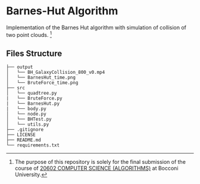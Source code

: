 # Barnes-Hut Algorithm
Implementation of the Barnes Hut algorithm with simulation of collision of two point clouds. [^1]

## Files Structure
```
├── output
│   └── BH_GalaxyCollision_800_v0.mp4
│   └── BarnesHut_time.png
│   └── BruteForce_time.png
├── src
│   └── quadtree.py
|   └── BruteForce.py
|   └── BarnesHut.py
|   └── body.py
│   └── node.py
│   └── BHTest.py
│   └── utils.py
├── .gitignore
├── LICENSE
├── README.md
└── requirements.txt
```

[^1]: The purpose of this repository is solely for the final submission of the course of [20602 COMPUTER SCIENCE (ALGORITHMS)](https://didattica.unibocconi.it/ts/tsn_anteprima.php?cod_ins=20602&anno=2022&ordin=IR&IdPag=6625) at Bocconi University. 
